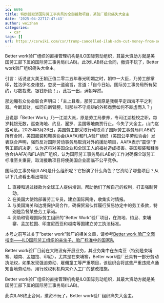 ```yaml
---
id: 6696
title: 特朗普取消国际劳工事务局的全部援助项目，某验厂组织痛失大金主
date: '2025-04-22T17:47:43'
author: weizhan
categories:
  - csr
tags: []
url: https://csrwiki.com/csr/trump-cancelled-ilab-adn-cut-money-from-social-audit-standard-better-work
---
```


Better work验厂组织的直接管理机构是ILO国际劳动组织，其最大资助方就是美国劳工部下属的国际劳工事务局(ILAB)。此次ILAB终止合同，撤资不玩了，Better work验厂组织痛失大金主。

引言：话说这大美王朝正值二零二五年春光明媚之时，朝中一大臣，乃劳工部掌印，姓洛伊名查维兹，忽发一道谕旨，言道：「自今日始，国际劳工事务局所有契约，尽数裁撤，银钱断绝！」，此旨一出，满朝哗然。

那边厢有众协会联合声明曰：「主上且看，那劳工局原是我朝平定四海不平之利器。今断其财，如同自断臂膀，叫那些不守规矩的外邦商贾如何不趁虚而入？」

且说那「Better Work」乃一江湖大派，原是劳工局豢养，专司江湖检校之职，每岁耗银无数，巡查海地、约旦、暹罗、孟国等地商贾行止。今失了大金主，山门岌岌可危。2025年3月26日，美国劳工部采取行动取消了国际劳工事务局(ILAB)的所有合同，美国服装和鞋类协会(AAFA)和FLA验厂组织（美国公平劳动协会）发表联合声明，强烈反对国际劳动事务局取消对外的援助项目，AAFA表示”震惊”于劳工部的决定，认为这将对美国企业和全球工人的福祉造成损害。美国服装和鞋类协会(AAFA)和FLA验厂组织，认为国际劳工事务局(ILAB)的工作对确保全球劳工标准至关重要，取消援助项目将使美国企业面临不公平竞争。

国际劳工事务局(ILAB)是什么组织呢？它扮演了什么角色？它资助了哪些项目？从以下几点看出看出端倪：

1. 直接和通过拨款为全球工人提供培训，帮助他们了解自己的权利，打击强制劳动。
2. 在美国大使馆部署劳工专员，建立国际网络，收集实时情报。
3. 与美国海关和边境保护局合作，确保贸易伙伴履行贸易协定中的劳工条款，特别是监督某些劳工承诺。
4. 资助和管理国际劳工组织的”Better Work”验厂项目，在海地、约旦、柬埔寨、孟加拉国、印度尼西亚和越南等国建立劳工执法标准。

本号之前写过关于”better work”验厂的相关文章，请参考[Better work 验厂全面指南——ILO国际劳工组织的亲生子，验厂标准中的国家队](https://mp.weixin.qq.com/s?__biz=Mzg2Mzk3OTQ5OQ==\&mid=2247484433\&idx=1\&sn=5b5cb0953ee495db4e7047362bda59eb\&scene=21#wechat_redirect)

Better work验厂目前在大陆没有开展业务，其业务集中在东南亚（特别是柬埔寨、越南、孟加拉、印尼），尤其是在柬埔寨，Better work验厂还具有一部分劳动执法权，如果发现强迫劳动、雇佣童工等严重项目，该组织会将这些严重违规点通知当地劳动局，用行政权利机构来介入工厂的整改措施。

Better work验厂组织的直接管理机构是ILO国际劳动组织，其最大资助方就是美国劳工部下属的国际劳工事务局(ILAB)。

此次ILAB终止合同，撤资不玩了，Better work验厂组织痛失大金主。
